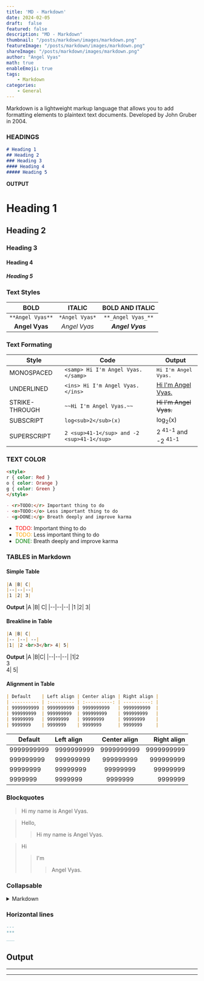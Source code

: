 ```yaml
---
title: 'MD - Markdown'
date: 2024-02-05
draft:  false   
featured: false  
description: "MD - Markdown"
thumbnail: "/posts/markdown/images/markdown.png"
featureImage: "/posts/markdown/images/markdown.png" 
shareImage: "/posts/markdown/images/markdown.png"
author: "Angel Vyas"
math: true
enableEmoji: true
tags:
    - Markdown
categories:     
    - General
---
```


Markdown is a lightweight markup language that allows you to add formatting elements to plaintext text documents. Developed by John Gruber in 2004.

<!--more-->

### HEADINGS

```md
# Heading 1
## Heading 2
### Heading 3
#### Heading 4
##### Heading 5
```
**OUTPUT**
# Heading 1
## Heading 2
### Heading 3
#### Heading 4
##### Heading 5

### Text Styles

| BOLD | ITALIC | BOLD AND ITALIC |
|:--:|:--:|:--:|
| `**Angel Vyas**` | `*Angel Vyas*` | `**_Angel Vyas_**`|
|**Angel Vyas**|*Angel Vyas*| **_Angel Vyas_**|


### Text Formating
| Style| Code | Output|
|--|--|--|
| MONOSPACED | `<samp> Hi I'm Angel Vyas.</samp>` | <samp> Hi I'm Angel Vyas.</samp> |
| UNDERLINED | `<ins> Hi I'm Angel Vyas.</ins>` | <ins> Hi I'm Angel Vyas.</ins> |
| STRIKE-THROUGH | `~~Hi I'm Angel Vyas.~~` | ~~Hi I'm Angel Vyas.~~ |
| SUBSCRIPT | `log<sub>2</sub>(x)` | log<sub>2</sub>(x) |
| SUPERSCRIPT | `2 <sup>41-1</sup> and -2 <sup>41-1</sup>` | 2 <sup>41-1</sup> and -2 <sup>41-1</sup> |


### TEXT COLOR

```md
<style>
r { color: Red }
o { color: Orange }
g { color: Green }
</style>

- <r>TODO:</r> Important thing to do
- <o>TODO:</o> Less important thing to do
- <g>DONE:</g> Breath deeply and improve karma
```

<style>
r { color: Red }
o { color: Orange }
g { color: Green }
</style>

- <r>TODO:</r> Important thing to do
- <o>TODO:</o> Less important thing to do
- <g>DONE:</g> Breath deeply and improve karma

### TABLES in Markdown

#### Simple Table

```md
|A |B| C|
|--|--|--|
|1 |2| 3|
```
**Output**
|A |B| C|
|--|--|--|
|1 |2| 3|

#### Breakline in Table 

```md
|A |B| C|
|-- |--| --|
|1| |2 <br>3</br> 4| 5|
```

**Output**
|A |B|C|
|--|--|--|
|1|2 <br>3<br/> 4| 5|

#### Alignment in Table
```md
| Default    | Left align | Center align | Right align |
| ---------- | :--------- | :----------: | ----------: |
| 9999999999 | 9999999999 | 9999999999   | 9999999999  |
| 999999999  | 999999999  | 999999999    | 999999999   |
| 99999999   | 99999999   | 99999999     | 99999999    |
| 9999999    | 9999999    | 9999999      | 9999999     |
```
| Default    | Left align | Center align | Right align |
| ---------- | :--------- | :----------: | ----------: |
| 9999999999 | 9999999999 | 9999999999   | 9999999999  |
| 999999999  | 999999999  | 999999999    | 999999999   |
| 99999999   | 99999999   | 99999999     | 99999999    |
| 9999999    | 9999999    | 9999999      | 9999999     |

### Blockquotes
> Hi my name is Angel Vyas.

> Hello,
>> Hi my name is Angel Vyas.

>Hi
>>I'm
>>>Angel Vyas.


### Collapsable

<details>
  <summary>Markdown</summary>
-  <kbd>[Markdown Editor](https://binarytree.dev/me)</kbd>
-  <kbd>[Table Of Content](https://binarytree.dev/toc)</kbd>
-  <kbd>[Markdown Table Generator](https://binarytree.dev/md_table_generator)</kbd>

</details>

### Horizontal lines
```md
---
***
___
```
**Output**
---
***
___
